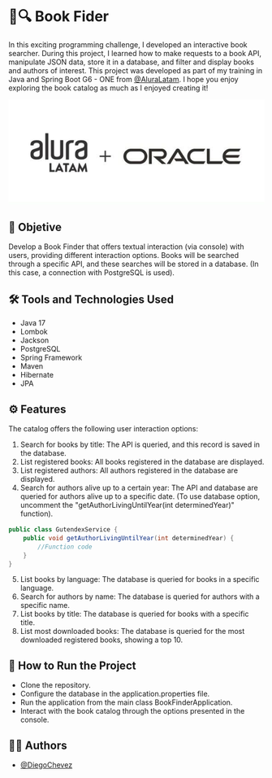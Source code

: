 
# 📖🔍 Book Fider 
In this exciting programming challenge, I developed an interactive book searcher. During this project, I learned how to make requests to a book API, manipulate JSON data, store it in a database, and filter and display books and authors of interest. This project was developed as part of my training in Java and Spring Boot G6 - ONE from [@AluraLatam](https://www.linkedin.com/company/alura-latam/). I hope you enjoy exploring the book catalog as much as I enjoyed creating it!

<p align="center">
  <img src="https://github.com/D-Chevez/Book-Finder/blob/Develop/src/main/resources/images/Alura%2BOracle.jpg" alt="Banner de Alura Latam + Oracle"/>
</p>



## 🎯 Objetive 
Develop a Book Finder that offers textual interaction (via console) with users, providing different interaction options. Books will be searched through a specific API, and these searches will be stored in a database. (In this case, a connection with PostgreSQL is used).

## 🛠 Tools and Technologies Used
- Java 17
- Lombok
- Jackson
- PostgreSQL
- Spring Framework
- Maven
- Hibernate
- JPA



## ⚙ Features 
The catalog offers the following user interaction options:

1. Search for books by title: The API is queried, and this record is saved in the database.
2. List registered books: All books registered in the database are displayed.
3. List registered authors: All authors registered in the database are displayed.
4. Search for authors alive up to a certain year: The API and database are queried for authors alive up to a specific date. (To use database option, uncomment the "getAuthorLivingUntilYear(int determinedYear)" function).
```java
public class GutendexService {
    public void getAuthorLivingUntilYear(int determinedYear) {
        //Function code
    }
}
```
5. List books by language: The database is queried for books in a specific language.
6. Search for authors by name: The database is queried for authors with a specific name.
7. List books by title: The database is queried for books with a specific title.
8. List most downloaded books: The database is queried for the most downloaded registered books, showing a top 10.



## 🚀 How to Run the Project
- Clone the repository.
- Configure the database in the application.properties file.
- Run the application from the main class BookFinderApplication.
- Interact with the book catalog through the options presented in the console.

## 👨‍💼 Authors 

- [@DiegoChevez](https://github.com/D-Chevez)









